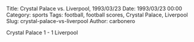 Title: Crystal Palace vs. Liverpool, 1993/03/23
Date: 1993/03/23 00:00
Category: sports
Tags: football, football scores, Crystal Palace, Liverpool
Slug: crystal-palace-vs-liverpool
Author: carbonero


Crystal Palace 1 - 1 Liverpool
